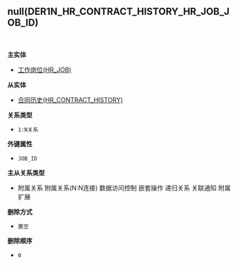 ## null(DER1N_HR_CONTRACT_HISTORY_HR_JOB_JOB_ID) <!-- {docsify-ignore-all} -->



<br>
<p class="panel-title"><b>主实体</b></p>

* [工作岗位(HR_JOB)](module/hr/hr_job)

<p class="panel-title"><b>从实体</b></p>

* [合同历史(HR_CONTRACT_HISTORY)](module/hr/hr_contract_history)

<p class="panel-title"><b>关系类型</b></p>

* `1:N关系`

<p class="panel-title"><b>外键属性</b></p>

* `JOB_ID`

<p class="panel-title"><b>主从关系类型</b></p>

* <i class="fa fa-square"/></i> 附属关系 <i class="fa fa-square"/></i> 附属关系(N:N连接) <i class="fa fa-square"/></i> 数据访问控制 <i class="fa fa-square"/></i> 嵌套操作 <i class="fa fa-square"/></i> 递归关系 <i class="fa fa-square"/></i> 关联通知 <i class="fa fa-square"/></i> 附属扩展

<p class="panel-title"><b>删除方式</b></p>

* `置空`

<p class="panel-title"><b>删除顺序</b></p>

* `0`
